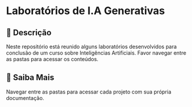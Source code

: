 # Laboratórios de I.A Generativas

## 📒 Descrição
Neste repositório está reunido alguns laboratórios desenvolvidos para conclusão de um curso sobre Inteligências Artificiais. 
Favor navegar entre as pastas para acessar os conteúdos.

## 🔎 Saiba Mais
Navegar entre as pastas para acessar cada projeto com sua própria documentação.
